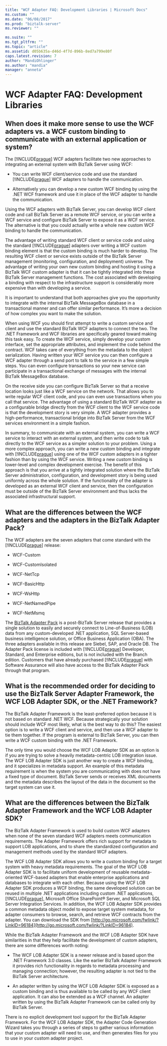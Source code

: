 ```yaml
---
title: "WCF Adapter FAQ: Development Libraries | Microsoft Docs"
ms.custom: ""
ms.date: "06/08/2017"
ms.prod: "biztalk-server"
ms.reviewer: ""

ms.suite: ""
ms.tgt_pltfrm: ""
ms.topic: "article"
ms.assetid: d05b635a-d46d-4f7d-896b-8ed7a799e80f
caps.latest.revision: 7
author: "MandiOhlinger"
ms.author: "mandia"
manager: "anneta"
---
```

# WCF Adapter FAQ: Development Libraries
## When does it make more sense to use the WCF adapters vs. a WCF custom binding to communicate with an external application or system?  
 The [!INCLUDE[prague](../includes/prague-md.md)] WCF adapters facilitate two new approaches to integrating an external system with BizTalk Server using WCF:  
  
-   You can write WCF client/service code and use the standard [!INCLUDE[prague](../includes/prague-md.md)] WCF adapters to handle the communication.  
  
-   Alternatively you can develop a new custom WCF binding by using the .NET WCF framework and use it in place of the WCF adapter to handle the communication.  
  
 Using the WCF adapters with BizTalk Server, you can develop WCF client code and call BizTalk Server as a remote WCF service, or you can write a WCF service and configure BizTalk Server to expose it as a WCF service. The alternative is that you could actually write a whole new custom WCF binding to handle the communication.  
  
 The advantage of writing standard WCF client or service code and using the standard [!INCLUDE[prague](../includes/prague-md.md)] adapters over writing a WCF custom binding element is that the custom binding is much harder to develop. The resulting WCF client or service exists outside of the BizTalk Server management (monitoring, configuration, and deployment) universe. The advantage of writing your own new custom binding and hosting it using a BizTalk WCF custom adapter is that it can be tightly integrated into these BizTalk Server management functions. The cost associated with developing a binding with respect to the infrastructure support is considerably more expensive than with developing a service.  
  
 It is important to understand that both approaches give you the opportunity to integrate with the internal BizTalk MessageBox database in a transactional manner and can offer similar performance. It’s more a decision of how complex you want to make the solution.  
  
 When using WCF you should first attempt to write a custom service and client and use the standard BizTalk WCF adapters to connect the two. The .NET Framework and WCF libraries are specifically geared toward making this task easy. To create the WCF service, simply develop your custom interface, set the appropriate attributes, and implement the code behind the contract. WCF takes care of everything from the metadata to the object serialization. Having written your WCF service you can then configure a WCF adapter through a send port to talk to the service in a few simple steps. You can even configure transactions so your new service can participate in a transactional exchange of messages with the internal BizTalk MessageBox database.  
  
 On the receive side you can configure BizTalk Server so that a receive location looks just like a WCF service on the network. That allows you to write regular WCF client code, and you can even use transactions when you call that service. The advantage of using a standard BizTalk WCF adapter as a configurable bridge directly from the WCF client to the WCF service code is that the development story is very simple. A WCF adapter provides a high-performance, transactional bridge into BizTalk Server from the WCF services environment in a simple fashion.  
  
 In summary, to communicate with an external system, you can write a WCF service to interact with an external system, and then write code to talk directly to the WCF service as a simpler solution to your problem. Using a more complex approach, you can write a new custom binding and integrate with [!INCLUDE[prague](../includes/prague-md.md)] using one of the WCF custom adapters in a tighter fashion than by using the WCF service. Writing a new custom binding is lower-level and complex development exercise. The benefit of this approach is that you arrive at a tightly integrated solution where the BizTalk Server administration, configuration, and development story is being used uniformly across the whole solution. If the functionality of the adapter is developed as an external WCF client and service, then the configuration must be outside of the BizTalk Server environment and thus lacks the associated infrastructural support.  
  
## What are the differences between the WCF adapters and the adapters in the BizTalk Adapter Pack?  
 The WCF adapters are the seven adapters that come standard with the [!INCLUDE[prague](../includes/prague-md.md)] release:  
  
-   WCF-Custom  
  
-   WCF-CustomIsolated  
  
-   WCF-NetTcp  
  
-   WCF-BasicHttp  
  
-   WCF-WsHttp  
  
-   WCF-NetNamedPipe  
  
-   WCF-NetMsmq  
  
 The [BizTalk Adapter Pack](http://www.microsoft.com/biztalk/en/us/adapter-pack.aspx) is a post-BizTalk Server release that provides a single solution to easily and securely connect to Line-of-Business (LOB) data from any custom-developed .NET application, SQL Server-based business intelligence solution, or Office Business Application (OBA). The three adapters available in this release are Siebel, SAP, and Oracle DB. The Adapter Pack license is included with [!INCLUDE[prague](../includes/prague-md.md)] Developer, Standard, and Enterprise editions, but is not included with the Branch edition. Customers that have already purchased [!INCLUDE[prague](../includes/prague-md.md)] with Software Assurance will also have access to the BizTalk Adapter Pack through that program.  
  
## What is the recommended order for deciding to use the BizTalk Server Adapter Framework, the WCF LOB Adapter SDK, or the .NET Framework?  
 The BizTalk Adapter Framework is the least-preferred option because it is not based on standard .NET WCF. Because strategically your solution should include WCF most likely, what is the best way to do this? The easiest option is to write a WCF client and service, and then use a WCF adapter to tie them together. If the program is external to BizTalk Server, you can then write a WCF custom binding with the .NET Framework.  
  
 The only time you would choose the WCF LOB Adapter SDK as an option is if you are trying to solve a heavily metadata-centric LOB integration issue. The WCF LOB Adapter SDK is just another way to create a WCF binding, and it specializes in metadata support. An example of this metadata requirement is when the system you are communicating with does not have a fixed type of document. BizTalk Server sends or receives XML documents and the metadata describes the layout of the data in the document so the target system can use it.  
  
## What are the differences between the BizTalk Adapter Framework and the WCF LOB Adapter SDK?  
 The BizTalk Adapter Framework is used to build custom WCF adapters when none of the seven standard WCF adapters meets communication requirements. The Adapter Framework offers rich support for metadata to support LOB applications, and to share the standardized configuration and management methods used by the standard WCF adapters.  
  
 The WCF LOB Adapter SDK allows you to write a custom binding for a target system with heavy metadata requirements. The goal of the WCF LOB Adapter SDK is to facilitate uniform development of reusable metadata-oriented WCF-based adapters that enable enterprise applications and databases to integrate with each other. Because using the WCF LOB Adapter SDK produces a WCF binding, the same developed solution can be reused in multiple .NET applications including custom .NET applications, [!INCLUDE[prague](../includes/prague-md.md)], Microsoft Office SharePoint® Server, and Microsoft SQL Server Integration Services. In addition, the WCF LOB Adapter SDK provides a common metadata object model to expose target system metadata, for adapter consumers to browse, search, and retrieve WCF contracts from the adapter. You can download the SDK from [http://go.microsoft.com/fwlink/?LinkID=96184](http://go.microsoft.com/fwlink/?LinkID=96184).  
  
 While the BizTalk Adapter Framework and the WCF LOB Adapter SDK have similarities in that they help facilitate the development of custom adapters, there are some differences worth noting:  
  
-   The WCF LOB Adapter SDK is a newer release and is based upon the .NET Framework 3.0 classes. Like the earlier BizTalk Adapter Framework it provides rich functionality in regards to metadata processing and managing connection; however, the resulting adapter is not tied to the BizTalk Server architecture.  
  
-   An adapter written by using the WCF LOB Adapter SDK is exposed as a custom binding and is thus available to be called by any WCF client application. It can also be extended as a WCF channel. An adapter written by using the BizTalk Adapter Framework can be called only by BizTalk Server.  
  
 There is no explicit development tool support for the BizTalk Adapter Framework. For the WCF LOB Adapter SDK, the Adapter Code Generation Wizard takes you through a series of steps to gather various information that your custom adapter will need to use, and then generates files for you to use in your custom adapter project.